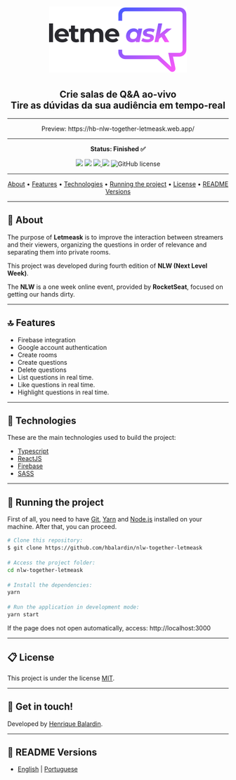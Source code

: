 <!-- banner -->
<h1 align="center">
  <img alt="letmeask" title="letmeask" src="./src/assets/images/logo.svg">
</h1>

<!-- descrição -->
<h2 align="center">
  Crie salas de Q&amp;A ao-vivo <br>
  Tire as dúvidas da sua audiência em tempo-real
</h2>

---

<p align="center">Preview: <a>https://hb-nlw-together-letmeask.web.app/</a></p>

---

<!-- status -->
<p align="center"><b>Status: Finished ✅</b></p>

<!-- badges -->
<p align="center">
  <img src="https://img.shields.io/github/languages/count/hbalardin/nlw-together-letmeask?color=835AFE">
  <img src="https://img.shields.io/github/repo-size/hbalardin/nlw-together-letmeask?color=E559F9"/>
  <a href="https://www.linkedin.com/in/hbalardin/">
    <img src="https://img.shields.io/badge/made%20by-Henrique%20Balardin-835AFE">
  </a>
  <img src="https://img.shields.io/github/last-commit/hbalardin/nlw-together-letmeask?color=E559F9"/>
  <img alt="GitHub license" src="https://img.shields.io/github/license/hbalardin/nlw-together-letmeask?color=835AFE">
</p>

---

<!-- index -->
<p align="center">
  <a href="#-about">About</a> •
  <a href="#-features">Features</a> •
  <a href="#-technologies">Technologies</a> •
  <a href="#-running-the-project">Running the project</a> •
  <a href="#-license">License</a> •
  <a href="#-readme-versions">README Versions</a>
</p>

---

## 📄 About

The purpose of **Letmeask** is to improve the interaction between streamers and their viewers, organizing the questions in order of relevance and separating them into private rooms.

This project was developed during fourth edition of **NLW (Next Level Week)**.

The **NLW** is a one week online event, provided by **RocketSeat**, focused on getting our hands dirty.

---

## 🔝 Features

- Firebase integration
- Google account authentication
- Create rooms
- Create questions
- Delete questions
- List questions in real time.
- Like questions in real time.
- Highlight questions in real time.

<!-- gifs -->
<!-- <p align="center">
  <img alt="WebDemonstration" title="WebDemonstration" src="./github/webdemonstration.gif">
</p> -->

---

## 🔨 Technologies

These are the main technologies used to build the project:

- [Typescript](https://www.typescriptlang.org/)
- [ReactJS](https://reactjs.org/)
- [Firebase](https://firebase.google.com/)
- [SASS](https://sass-lang.com/)

---

## 🚀 Running the project

First of all, you need to have [Git](https://git-scm.com), [Yarn](https://yarnpkg.com/) and [Node.js](https://nodejs.org/en/) installed on your machine. After that, you can proceed.

```bash
# Clone this repository:
$ git clone https://github.com/hbalardin/nlw-together-letmeask

# Access the project folder:
cd nlw-together-letmeask

# Install the dependencies:
yarn

# Run the application in development mode:
yarn start
```

If the page does not open automatically, access: http://localhost:3000

---

## 📋 License

This project is under the license [MIT](https://github.com/hbalardin/nlw-together-letmeask/blob/main/LICENSE.md).

---

## 🚀 Get in touch!

Developed by [Henrique Balardin](https://www.linkedin.com/in/hbalardin).

---

## 🚩 README Versions

- [English](https://github.com/hbalardin/nlw-together-letmeask/blob/main/README-en.md) | [Portuguese](https://github.com/hbalardin/nlw-together-letmeask/blob/main/README.md)
